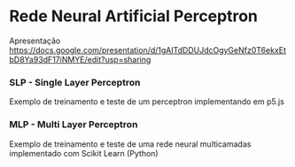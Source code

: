# Rede Neural Artificial Perceptron

Apresentação
https://docs.google.com/presentation/d/1gAITdDDUJdcOgyGeNfz0T6ekxEtbD8Ya93dF17iNMYE/edit?usp=sharing

### SLP - Single Layer Perceptron

Exemplo de treinamento e teste de um perceptron implementando em p5.js

### MLP - Multi Layer Perceptron

Exemplo de treinamento e teste de uma rede neural multicamadas implementado com Scikit Learn (Python)
